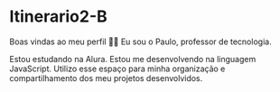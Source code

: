 # Itinerario2-B
Boas vindas ao meu perfil 💙💙
Eu sou o Paulo, professor de tecnologia.

Estou estudando na Alura.
Estou me desenvolvendo na linguagem JavaScript.
Utilizo esse espaço para minha organização e compartilhamento dos meu projetos desenvolvidos.
